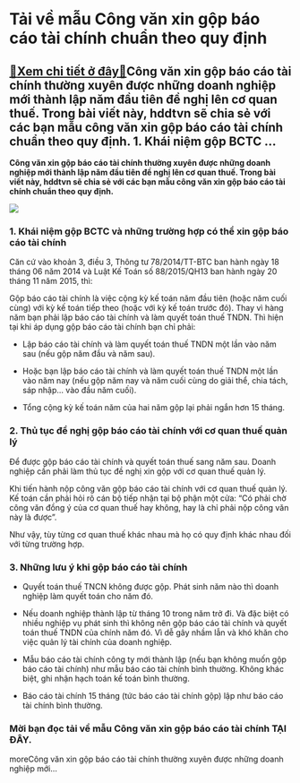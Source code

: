Tải về mẫu Công văn xin gộp báo cáo tài chính chuẩn theo quy định
=================================================================

[:gift:Xem chi tiết ở đây:gift:](https://hddtvn.com/tai-ve-mau-cong-van-xin-gop-bao-cao-tai-chinh-chuan-theo-quy-dinh/)Công văn xin gộp báo cáo tài chính thường xuyên được những doanh nghiệp mới thành lập năm đầu tiên đề nghị lên cơ quan thuế. Trong bài viết này, hddtvn sẽ chia sẻ với các bạn mẫu công văn xin gộp báo cáo tài chính chuẩn theo quy định. 1. Khái niệm gộp BCTC …
------------------------------------------------------------------------------------------------------------------------------------------------------------------------------------------------------------------------------------------------------------------

**Công văn xin gộp báo cáo tài chính thường xuyên được những doanh nghiệp mới thành lập năm đầu tiên đề nghị lên cơ quan thuế. Trong bài viết này, hddtvn sẽ chia sẻ với các bạn mẫu công văn xin gộp báo cáo tài chính chuẩn theo quy định.**


![](https://hddtvn.com/wp-content/uploads/2021/01/DGT6DV8.png)


### 1. Khái niệm gộp BCTC và những trường hợp có thể xin gộp báo cáo tài chính


Căn cứ vào khoản 3, điều 3, Thông tư 78/2014/TT-BTC ban hành ngày 18 tháng 06 năm 2014 và Luật Kế Toán số 88/2015/QH13 ban hành ngày 20 tháng 11 năm 2015, thì:


Gộp báo cáo tài chính là việc cộng kỳ kế toán năm đầu tiên (hoặc năm cuối cùng) với kỳ kế toán tiếp theo (hoặc với kỳ kế toán trước đó). Thay vì hàng năm bạn phải lập báo cáo tài chính và làm quyết toán thuế TNDN. Thì hiện tại khi áp dụng gộp báo cáo tài chính bạn chỉ phải:




* Lập báo cáo tài chính và làm quyết toán thuế TNDN một lần vào năm sau (nếu gộp năm đầu và năm sau).

* Hoặc bạn lập báo cáo tài chính và làm quyết toán thuế TNDN một lần vào năm nay (nếu gộp năm nay và năm cuối cùng do giải thể, chia tách, sáp nhập… vào đầu năm cuối).

* Tổng cộng kỳ kế toán năm của hai năm gộp lại phải ngắn hơn 15 tháng.



### 2. Thủ tục đề nghị gộp báo cáo tài chính với cơ quan thuế quản lý


Để được gộp báo cáo tài chính và quyết toán thuế sang năm sau. Doanh nghiệp cần phải làm thủ tục đề nghị xin gộp với cơ quan thuế quản lý.


Khi tiến hành nộp công văn gộp báo cáo tài chính với cơ quan thuế quản lý. Kế toán cần phải hỏi rõ cán bộ tiếp nhận tại bộ phận một cửa: “Có phải chờ công văn đồng ý của cơ quan thuế hay không, hay là chỉ phải nộp công văn này là được”.


Như vậy, tùy từng cơ quan thuế khác nhau mà họ có quy định khác nhau đối với từng trường hợp.


### 3. Những lưu ý khi gộp báo cáo tài chính




* Quyết toán thuế TNCN không được gộp. Phát sinh năm nào thì doanh nghiệp làm quyết toán cho năm đó.

* Nếu doanh nghiệp thành lập từ tháng 10 trong năm trở đi. Và đặc biệt có nhiều nghiệp vụ phát sinh thì không nên gộp báo cáo tài chính và quyết toán thuế TNDN của chính năm đó. Vì dễ gây nhầm lẫn và khó khăn cho việc quản lý tài chính của doanh nghiệp.

* Mẫu báo cáo tài chính công ty mới thành lập (nếu bạn không muốn gộp báo cáo tài chính) như mẫu báo cáo tài chính bình thường. Không khác biệt, ghi nhận hạch toán kế toán bình thường.

* Báo cáo tài chính 15 tháng (tức báo cáo tài chính gộp) lập như báo cáo tài chính bình thường.



### Mời bạn đọc tải về mẫu Công văn xin gộp báo cáo tài chính **TẠI ĐÂY**.


moreCông văn xin gộp báo cáo tài chính thường xuyên được những doanh nghiệp mới…

